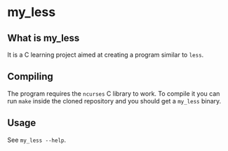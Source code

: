 # my_less

## What is my_less
It is a C learning project aimed at creating a program similar to `less`.

## Compiling
The program requires the `ncurses` C library to work.
To compile it you can run `make` inside the cloned repository and you should get a `my_less` binary.

## Usage
See `my_less --help`.
